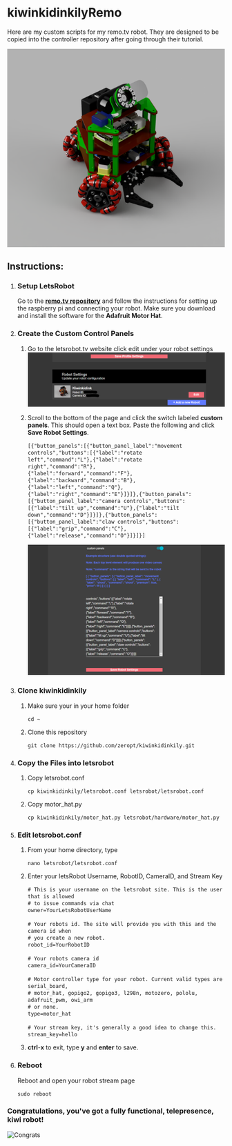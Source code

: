 # kiwinkidinkilyRemo

Here are my custom scripts for my remo.tv robot. They are designed to be copied into the controller repository after going through their tutorial.

![KiwiRobot](documentation/KiwiRobot.png)

## Instructions:

1. ### Setup LetsRobot

    Go to the [**remo.tv repository**](https://github.com/letsRobot/letsrobot) and follow the instructions for setting up the raspberry pi and connecting your robot. Make sure you download and install the software for the **Adafruit Motor Hat**.

2. ### Create the Custom Control Panels

    1. Go to the letsrobot.tv website click edit under your robot settings
        ![RobotSettings](documentation/RobotSettings.png)
        
    2. Scroll to the bottom of the page and click the switch labeled **custom panels**. This should open a text box. Paste the following and click **Save Robot Settings**.
        ```
        [{"button_panels":[{"button_panel_label":"movement 
        controls","buttons":[{"label":"rotate 
        left","command":"L"},{"label":"rotate 
        right","command":"R"},
        {"label":"forward","command":"F"},
        {"label":"backward","command":"B"},
        {"label":"left","command":"Q"},
        {"label":"right","command":"E"}]}]},{"button_panels":
        [{"button_panel_label":"camera controls","buttons":
        [{"label":"tilt up","command":"U"},{"label":"tilt 
        down","command":"D"}]}]},{"button_panels":
        [{"button_panel_label":"claw controls","buttons":
        [{"label":"grip","command":"C"},
        {"label":"release","command":"O"}]}]}]
        ```
        ![CustomPanels](documentation/CustomPanels.png)

3. ### Clone kiwinkidinkily

    1. Make sure your in your home folder
        ```
        cd ~
        ```
    2. Clone this repository
        ```
        git clone https://github.com/zeropt/kiwinkidinkily.git
        ```
        
4. ### Copy the Files into letsrobot
    1. Copy letsrobot.conf
        ```
        cp kiwinkidinkily/letsrobot.conf letsrobot/letsrobot.conf
        ```
    2. Copy motor_hat.py
        ```
        cp kiwinkidinkily/motor_hat.py letsrobot/hardware/motor_hat.py
        ```
        
5. ### Edit letsrobot.conf
    1. From your home directory, type
        ```
        nano letsrobot/letsrobot.conf
        ```
    2. Enter your letsRobot Username, RobotID, CameraID, and Stream Key
        ```
        # This is your username on the letsrobot site. This is the user that is allowed
        # to issue commands via chat 
        owner=YourLetsRobotUserName
        
        # Your robots id. The site will provide you with this and the camera id when
        # you create a new robot.
        robot_id=YourRobotID
        
        # Your robots camera id
        camera_id=YourCameraID
        
        # Motor controller type for your robot. Current valid types are serial_board,
        # motor_hat, gopigo2, gopigo3, l298n, motozero, pololu, adafruit_pwm, owi_arm
        # or none.
        type=motor_hat
        
        # Your stream key, it's generally a good idea to change this.
        stream_key=hello
        ```
    3. **ctrl**-**x** to exit, type **y** and **enter** to save.
6. ### Reboot
    Reboot and open your robot stream page
    ```
    sudo reboot
    ```
### Congratulations, you've got a fully functional, telepresence, kiwi robot!
![Congrats](documentation/TheRobot.JPG)
